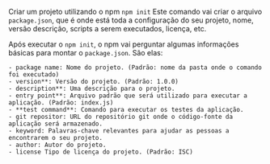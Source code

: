 
Criar um projeto utilizando o npm
`npm init`
Este comando vai criar o arquivo `package.json`, que é onde está toda a configuração do seu projeto, nome, versão descrição, scripts a serem executados, licença, etc.

Após executar o `npm init`, o npm vai perguntar algumas informações básicas para montar o `package.json`. São elas:
```
- package name: Nome do projeto. (Padrão: nome da pasta onde o comando foi executado)
- version**: Versão do projeto. (Padrão: 1.0.0)
- description**: Uma descrição para o projeto.
- entry point**: Arquivo padrão que será utilizado para executar a aplicação. (Padrão: index.js)
- **test command**: Comando para executar os testes da aplicação.
- git repositor: URL do repositório git onde o código-fonte da aplicação será armazenado.
- keyword: Palavras-chave relevantes para ajudar as pessoas a encontrarem o seu projeto.
- author: Autor do projeto.
- license Tipo de licença do projeto. (Padrão: ISC)
```

